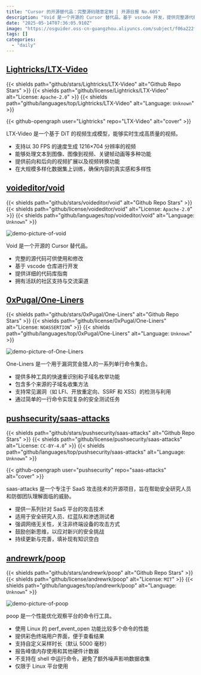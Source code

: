 ```yaml
---
title: "Cursor 的开源替代品：完整源码随意定制 | 开源日报 No.605"
description: "Void 是一个开源的 Cursor 替代品，基于 vscode 开发，提供完整源代码和社区支持。"
date: "2025-05-14T07:36:05.910Z"
image: "https://osguider.oss-cn-guangzhou.aliyuncs.com/subject/f06a222f46c4b8dcddf77426974f46a3.png"
tags: []
categories:
  - "daily"
---
```


## [Lightricks/LTX-Video](https://github.com/Lightricks/LTX-Video)

{{< shields path="github/stars/Lightricks/LTX-Video" alt="Github Repo Stars" >}} {{< shields path="github/license/Lightricks/LTX-Video" alt="License: `Apache-2.0`" >}} {{< shields path="github/languages/top/Lightricks/LTX-Video" alt="Language: `Unknown`" >}}

{{< github-opengraph user="Lightricks" repo="LTX-Video" alt="cover" >}}

LTX-Video 是一个基于 DiT 的视频生成模型，能够实时生成高质量的视频。

- 支持以 30 FPS 的速度生成 1216×704 分辨率的视频
- 能够处理文本到图像、图像到视频、关键帧动画等多种功能
- 提供前向和后向的视频扩展以及视频转换功能
- 在大规模多样化数据集上训练，确保内容的真实感和多样性
  
## [voideditor/void](https://github.com/voideditor/void)

{{< shields path="github/stars/voideditor/void" alt="Github Repo Stars" >}} {{< shields path="github/license/voideditor/void" alt="License: `Apache-2.0`" >}} {{< shields path="github/languages/top/voideditor/void" alt="Language: `Unknown`" >}}

![demo-picture-of-void](https://static.osguider.com/subject/github/voideditor/void/eacfa5527667d82974df71f69d78f755.png)

Void 是一个开源的 Cursor 替代品。

- 完整的源代码可供使用和修改
- 基于 vscode 仓库进行开发
- 提供详细的代码库指南
- 拥有活跃的社区支持与交流渠道
  
## [0xPugal/One-Liners](https://github.com/0xPugal/One-Liners)

{{< shields path="github/stars/0xPugal/One-Liners" alt="Github Repo Stars" >}} {{< shields path="github/license/0xPugal/One-Liners" alt="License: `NOASSERTION`" >}} {{< shields path="github/languages/top/0xPugal/One-Liners" alt="Language: `Unknown`" >}}

![demo-picture-of-One-Liners](https://static.osguider.com/subject/github/0xPugal/One-Liners/145a91a3481fb62cebf146171d0f6344.png)

One-Liners 是一个用于漏洞赏金猎人的一系列单行命令集合。

- 提供多种工具的快速重识别和子域名枚举功能
- 包含多个来源的子域名收集方法
- 支持常见漏洞（如 LFI、开放重定向、SSRF 和 XSS）的检测与利用
- 通过简单的一行命令实现复杂的安全测试任务
  
## [pushsecurity/saas-attacks](https://github.com/pushsecurity/saas-attacks)

{{< shields path="github/stars/pushsecurity/saas-attacks" alt="Github Repo Stars" >}} {{< shields path="github/license/pushsecurity/saas-attacks" alt="License: `CC-BY-4.0`" >}} {{< shields path="github/languages/top/pushsecurity/saas-attacks" alt="Language: `Unknown`" >}}

{{< github-opengraph user="pushsecurity" repo="saas-attacks" alt="cover" >}}

saas-attacks 是一个专注于 SaaS 攻击技术的开源项目，旨在帮助安全研究人员和防御团队理解面临的威胁。

- 提供一系列针对 SaaS 平台的攻击技术
- 适用于安全研究人员、红蓝队和渗透测试者
- 强调网络无关性，关注非终端设备的攻击方式
- 鼓励创新思维，以应对新兴的安全挑战
- 持续更新与完善，填补现有知识空白
  
## [andrewrk/poop](https://github.com/andrewrk/poop)

{{< shields path="github/stars/andrewrk/poop" alt="Github Repo Stars" >}} {{< shields path="github/license/andrewrk/poop" alt="License: `MIT`" >}} {{< shields path="github/languages/top/andrewrk/poop" alt="Language: `Unknown`" >}}

![demo-picture-of-poop](https://static.osguider.com/subject/github/andrewrk/poop/cf05d961baf36370cd27cf6eba624a14.png)

poop 是一个性能优化观察平台的命令行工具。

- 使用 Linux 的 perf_event_open 功能比较多个命令的性能
- 提供彩色终端用户界面，便于查看结果
- 支持自定义采样时长（默认 5000 毫秒）
- 报告峰值内存使用和其他硬件计数器
- 不支持在 shell 中运行命令，避免了额外噪声影响数据收集
- 仅限于 Linux 平台使用
  
